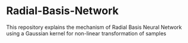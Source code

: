 # Radial-Basis-Network
This repository explains the mechanism of Radial Basis Neural Network using a Gaussian kernel for non-linear transformation of samples
